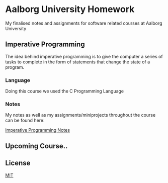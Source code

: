 # Aalborg University Homework

My finalised notes and assignments for software related courses at Aalborg University

## Imperative Programming
The idea behind imperative programming is to give the computer a series of tasks to complete in the form of statements that change the state of a program.

### Language
Doing this course we used the C Programming Language

### Notes
My notes as well as my assignments/miniprojects throughout the course can be found here:

[Imperative Programming Notes](https://github.com/emil0212/Aalborg-University-Homework/tree/main/Imperative-Programming)

## Upcoming Course..

## License
[MIT](https://choosealicense.com/licenses/mit/)
